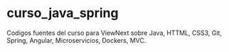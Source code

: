# curso_java_spring
Codigos fuentes del curso para ViewNext sobre Java, HTTML, CSS3, Git, Spring, Angular, Microservicios, Dockers, MVC.
